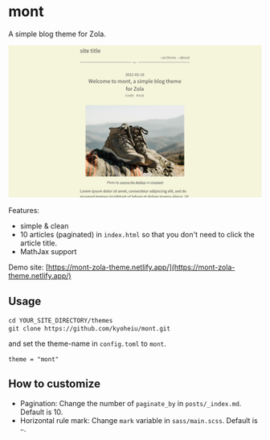 # mont

A simple blog theme for Zola.

![screenshot01](screenshot.png)

Features:

- simple & clean
- 10 articles (paginated) in `index.html` so that you don't need to click the article title.
- MathJax support

Demo site: [https://mont-zola-theme.netlify.app/](https://mont-zola-theme.netlify.app/)

## Usage

```
cd YOUR_SITE_DIRECTORY/themes
git clone https://github.com/kyoheiu/mont.git
```

and set the theme-name in `config.toml` to `mont`.

```
theme = "mont"
```

## How to customize

- Pagination: Change the number of `paginate_by` in `posts/_index.md`. Default is 10.
- Horizontal rule mark: Change `mark` variable in `sass/main.scss`. Default is `➳`.

